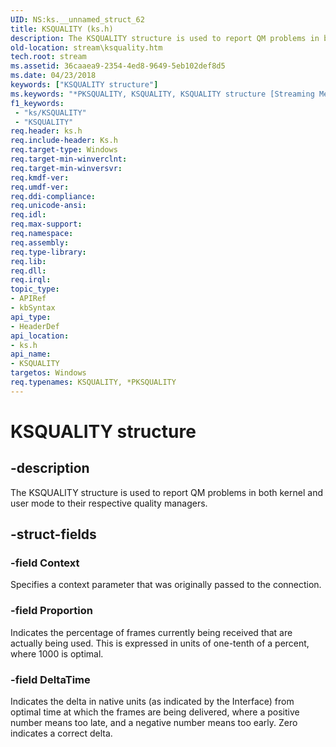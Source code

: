 ```yaml
---
UID: NS:ks.__unnamed_struct_62
title: KSQUALITY (ks.h)
description: The KSQUALITY structure is used to report QM problems in both kernel and user mode to their respective quality managers.
old-location: stream\ksquality.htm
tech.root: stream
ms.assetid: 36caaea9-2354-4ed8-9649-5eb102def8d5
ms.date: 04/23/2018
keywords: ["KSQUALITY structure"]
ms.keywords: "*PKSQUALITY, KSQUALITY, KSQUALITY structure [Streaming Media Devices], PKSQUALITY, PKSQUALITY structure pointer [Streaming Media Devices], ks-struct_a2b63e1c-e5b4-437d-a5ba-0746f8388eef.xml, ks/KSQUALITY, ks/PKSQUALITY, stream.ksquality"
f1_keywords:
 - "ks/KSQUALITY"
 - "KSQUALITY"
req.header: ks.h
req.include-header: Ks.h
req.target-type: Windows
req.target-min-winverclnt: 
req.target-min-winversvr: 
req.kmdf-ver: 
req.umdf-ver: 
req.ddi-compliance: 
req.unicode-ansi: 
req.idl: 
req.max-support: 
req.namespace: 
req.assembly: 
req.type-library: 
req.lib: 
req.dll: 
req.irql: 
topic_type:
- APIRef
- kbSyntax
api_type:
- HeaderDef
api_location:
- ks.h
api_name:
- KSQUALITY
targetos: Windows
req.typenames: KSQUALITY, *PKSQUALITY
---
```


# KSQUALITY structure


## -description


The KSQUALITY structure is used to report QM problems in both kernel and user mode to their respective quality managers.


## -struct-fields




### -field Context

Specifies a context parameter that was originally passed to the connection.


### -field Proportion

Indicates the percentage of frames currently being received that are actually being used. This is expressed in units of one-tenth of a percent, where 1000 is optimal.


### -field DeltaTime

Indicates the delta in native units (as indicated by the Interface) from optimal time at which the frames are being delivered, where a positive number means too late, and a negative number means too early. Zero indicates a correct delta.


